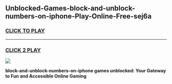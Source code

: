 
## Unblocked-Games-block-and-unblock-numbers-on-iphone-Play-Online-Free-sej6a
<h3>
<a href="https://premium76.site?title=block-and-unblock-numbers-on-iphone&ref=26A">CLICK TO PLAY</a></h3>
<hr>

<h3>
<a href="https://premium76.site?title=block-and-unblock-numbers-on-iphone&ref=26A">CLICK 2 PLAY</a>
  
</h3>

<a href="https://premium76.site?title=block-and-unblock-numbers-on-iphone&ref=26A"><img src="https://clearcache.store/games.png"></a>


**block-and-unblock-numbers-on-iphone games unblocked: Your Gateway to Fun and Accessible Online Gaming**

